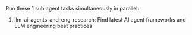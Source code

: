 Run these 1 sub agent tasks simultaneously in parallel:

1. llm-ai-agents-and-eng-research: Find latest AI agent frameworks and LLM engineering best practices
